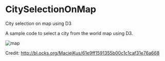 # CitySelectionOnMap
City selection on map using D3

A sample code to select a city from the world map using D3.

![map](https://user-images.githubusercontent.com/10914642/27206621-dd901098-527b-11e7-94a3-e455f32c8dce.png)

Credit: 
http://bl.ocks.org/MaciejKus/61e9ff1591355b00c1c1caf31e76a668
